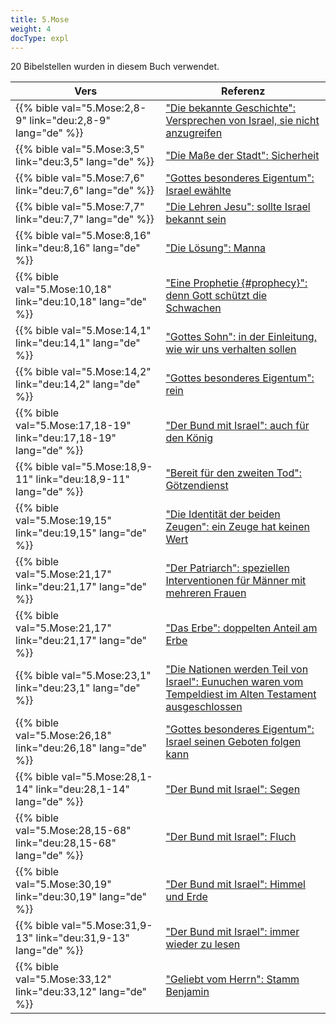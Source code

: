 ```yaml
---
title: 5.Mose
weight: 4
docType: expl
---
```


20 Bibelstellen wurden in diesem Buch verwendet.

| Vers | Referenz |
|-------|-----------|
| {{% bible val="5.Mose:2,8-9" link="deu:2,8-9" lang="de" %}} | ["Die bekannte Geschichte": Versprechen von Israel, sie nicht anzugreifen](../exampleSite/content/expl/../expl/bible/keyword/the-story-of-balaam#dabb) |
| {{% bible val="5.Mose:3,5" link="deu:3,5" lang="de" %}} | ["Die Maße der Stadt": Sicherheit](../exampleSite/content/expl/../expl/content/paradise/the-new-jerusalem#bf4e) |
| {{% bible val="5.Mose:7,6" link="deu:7,6" lang="de" %}} | ["Gottes besonderes Eigentum": Israel ewählte](../exampleSite/content/expl/../expl/background/israel/the-church-is-part-of-israel#9d55) |
| {{% bible val="5.Mose:7,7" link="deu:7,7" lang="de" %}} | ["Die Lehren Jesu": sollte Israel bekannt sein](../exampleSite/content/expl/../expl/background/israel/jesus-and-the-covenant#221c) |
| {{% bible val="5.Mose:8,16" link="deu:8,16" lang="de" %}} | ["Die Lösung": Manna](../exampleSite/content/expl/../expl/content/letters/the-letter-to-the-church-in-pergamon#85d8) |
| {{% bible val="5.Mose:10,18" link="deu:10,18" lang="de" %}} | ["Eine Prophetie {#prophecy}": denn Gott schützt die Schwachen](../exampleSite/content/expl/../expl/background/literature/the-book-of-revelation-how-to-read-it#prophecy) |
| {{% bible val="5.Mose:14,1" link="deu:14,1" lang="de" %}} | ["Gottes Sohn": in der Einleitung, wie wir uns verhalten sollen](../exampleSite/content/expl/../expl/background/israel/the-church-is-part-of-israel#db2c) |
| {{% bible val="5.Mose:14,2" link="deu:14,2" lang="de" %}} | ["Gottes besonderes Eigentum": rein](../exampleSite/content/expl/../expl/background/israel/the-church-is-part-of-israel#9d55) |
| {{% bible val="5.Mose:17,18-19" link="deu:17,18-19" lang="de" %}} | ["Der Bund mit Israel": auch für den König](../exampleSite/content/expl/../expl/background/israel/gods-covenant#521d) |
| {{% bible val="5.Mose:18,9-11" link="deu:18,9-11" lang="de" %}} | ["Bereit für den zweiten Tod": Götzendienst ](../exampleSite/content/expl/../expl/content/paradise/the-new-jerusalem#e855) |
| {{% bible val="5.Mose:19,15" link="deu:19,15" lang="de" %}} | ["Die Identität der beiden Zeugen": ein Zeuge hat keinen Wert](../exampleSite/content/expl/../expl/content/witnesses/the-two-witnesses#55fa) |
| {{% bible val="5.Mose:21,17" link="deu:21,17" lang="de" %}} | ["Der Patriarch": speziellen Interventionen für Männer mit mehreren Frauen](../exampleSite/content/expl/../expl/background/israel/the-role-of-family-in-the-bible#75b9) |
| {{% bible val="5.Mose:21,17" link="deu:21,17" lang="de" %}} | ["Das Erbe": doppelten Anteil am Erbe](../exampleSite/content/expl/../expl/background/israel/the-role-of-family-in-the-bible#50b0) |
| {{% bible val="5.Mose:23,1" link="deu:23,1" lang="de" %}} | ["Die Nationen werden Teil von Israel": Eunuchen waren vom Tempeldiest im Alten Testament ausgeschlossen](../exampleSite/content/expl/../expl/background/israel/the-remnant-of-israel#1c50) |
| {{% bible val="5.Mose:26,18" link="deu:26,18" lang="de" %}} | ["Gottes besonderes Eigentum": Israel seinen Geboten folgen kann](../exampleSite/content/expl/../expl/background/israel/the-church-is-part-of-israel#9d55) |
| {{% bible val="5.Mose:28,1-14" link="deu:28,1-14" lang="de" %}} | ["Der Bund mit Israel": Segen](../exampleSite/content/expl/../expl/background/israel/gods-covenant#521d) |
| {{% bible val="5.Mose:28,15-68" link="deu:28,15-68" lang="de" %}} | ["Der Bund mit Israel": Fluch](../exampleSite/content/expl/../expl/background/israel/gods-covenant#521d) |
| {{% bible val="5.Mose:30,19" link="deu:30,19" lang="de" %}} | ["Der Bund mit Israel": Himmel und Erde](../exampleSite/content/expl/../expl/background/israel/gods-covenant#521d) |
| {{% bible val="5.Mose:31,9-13" link="deu:31,9-13" lang="de" %}} | ["Der Bund mit Israel": immer wieder zu lesen](../exampleSite/content/expl/../expl/background/israel/gods-covenant#521d) |
| {{% bible val="5.Mose:33,12" link="deu:33,12" lang="de" %}} | ["Geliebt vom Herrn": Stamm Benjamin](../exampleSite/content/expl/../expl/background/israel/the-church-is-part-of-israel#e326) |
